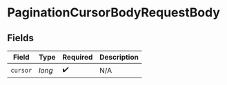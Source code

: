 # PaginationCursorBodyRequestBody


## Fields

| Field              | Type               | Required           | Description        |
| ------------------ | ------------------ | ------------------ | ------------------ |
| `cursor`           | *long*             | :heavy_check_mark: | N/A                |